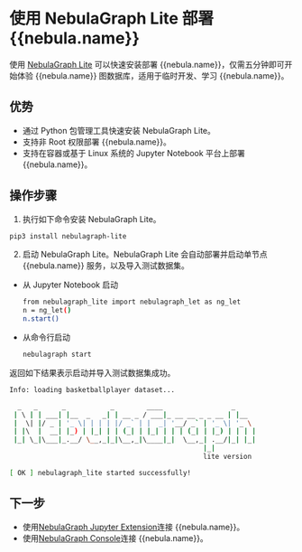 # 使用 NebulaGraph Lite 部署 {{nebula.name}}

使用 [NebulaGraph Lite](https://github.com/nebula-contrib/nebulagraph-lite) 可以快速安装部署 {{nebula.name}}，仅需五分钟即可开始体验 {{nebula.name}} 图数据库，适用于临时开发、学习 {{nebula.name}}。

## 优势

- 通过 Python 包管理工具快速安装 NebulaGraph Lite。
- 支持非 Root 权限部署 {{nebula.name}}。
- 支持在容器或基于 Linux 系统的 Jupyter Notebook 平台上部署 {{nebula.name}}。

## 操作步骤

1. 执行如下命令安装 NebulaGraph Lite。

  ```bash
  pip3 install nebulagraph-lite
  ```

2. 启动 NebulaGraph Lite。NebulaGraph Lite 会自动部署并启动单节点 {{nebula.name}} 服务，以及导入测试数据集。

  - 从 Jupyter Notebook 启动

    ```bash
    from nebulagraph_lite import nebulagraph_let as ng_let
    n = ng_let()
    n.start()
    ```

  - 从命令行启动

    ```bash
    nebulagraph start
    ```

返回如下结果表示启动并导入测试数据集成功。

```bash
Info: loading basketballplayer dataset...

  _   _      _           _        ____                 _
 | \ | | ___| |__  _   _| | __ _ / ___|_ __ __ _ _ __ | |__
 |  \| |/ _ | '_ \| | | | |/ _` | |  _| '__/ _` | '_ \| '_ \
 | |\  |  __| |_) | |_| | | (_| | |_| | | | (_| | |_) | | | |
 |_| \_|\___|_.__/ \__,_|_|\__,_|\____|_|  \__,_| .__/|_| |_|
                                                |_|
                                                lite version

[ OK ] nebulagraph_lite started successfully!
```

## 下一步

- 使用[NebulaGraph Jupyter Extension](https://jupyter-nebulagraph.readthedocs.io/en/latest/)连接 {{nebula.name}}。
- 使用[NebulaGraph Console](../connect-to-nebula-graph.md)连接 {{nebula.name}}。